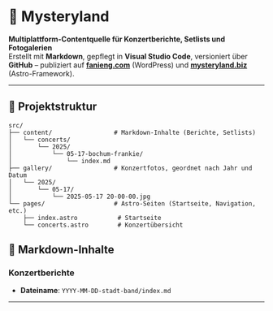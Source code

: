 # 🎪 Mysteryland

**Multiplattform-Contentquelle für Konzertberichte, Setlists und Fotogalerien**  
Erstellt mit **Markdown**, gepflegt in **Visual Studio Code**, versioniert über **GitHub** – publiziert auf **[fanieng.com](https://fanieng.com)** (WordPress) und **[mysteryland.biz](https://mysteryland.biz)** (Astro-Framework).

---

## 📂 Projektstruktur

```plaintext
src/
├── content/                 # Markdown-Inhalte (Berichte, Setlists)
│   └── concerts/
│       └── 2025/
│           └── 05-17-bochum-frankie/
│               └── index.md
├── gallery/                 # Konzertfotos, geordnet nach Jahr und Datum
│   └── 2025/
│       └── 05-17/
│           └── 2025-05-17 20-00-00.jpg
└── pages/                   # Astro-Seiten (Startseite, Navigation, etc.)
    ├── index.astro           # Startseite
    └── concerts.astro        # Konzertübersicht
```

## 📜 Markdown-Inhalte

### Konzertberichte

- **Dateiname**: `YYYY-MM-DD-stadt-band/index.md`

---